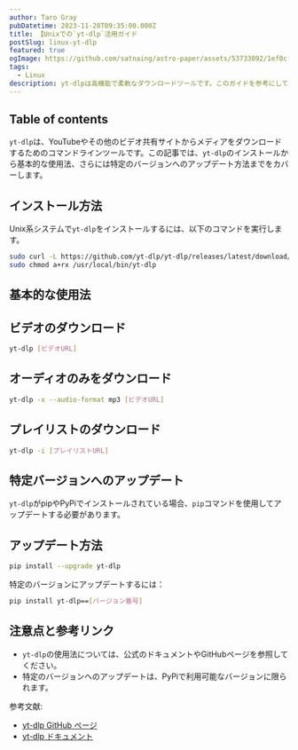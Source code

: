 ```yaml
---
author: Taro Gray
pubDatetime: 2023-11-28T09:35:00.000Z
title: 【Unixでの`yt-dlp`活用ガイド
postSlug: linux-yt-dlp
featured: true
ogImage: https://github.com/satnaing/astro-paper/assets/53733092/1ef0cf03-8137-4d67-ac81-84a032119e3a
tags:
  - Linux
description: yt-dlpは高機能で柔軟なダウンロードツールです。このガイドを参考にして、Unix環境で`yt-dlp`を最大限に活用しましょう。
---
```


## Table of contents

`yt-dlp`は、YouTubeやその他のビデオ共有サイトからメディアをダウンロードするためのコマンドラインツールです。この記事では、`yt-dlp`のインストールから基本的な使用法、さらには特定のバージョンへのアップデート方法までをカバーします。

## インストール方法

Unix系システムで`yt-dlp`をインストールするには、以下のコマンドを実行します。

```bash
sudo curl -L https://github.com/yt-dlp/yt-dlp/releases/latest/download/yt-dlp -o /usr/local/bin/yt-dlp
sudo chmod a+rx /usr/local/bin/yt-dlp
```

## 基本的な使用法

## ビデオのダウンロード

```bash
yt-dlp [ビデオURL]
```

## オーディオのみをダウンロード

```bash
yt-dlp -x --audio-format mp3 [ビデオURL]
```

## プレイリストのダウンロード

```bash
yt-dlp -i [プレイリストURL]
```

## 特定バージョンへのアップデート

`yt-dlp`がpipやPyPiでインストールされている場合、`pip`コマンドを使用してアップデートする必要があります。

## アップデート方法

```bash
pip install --upgrade yt-dlp
```

特定のバージョンにアップデートするには：

```bash
pip install yt-dlp==[バージョン番号]
```

## 注意点と参考リンク

- `yt-dlp`の使用法については、公式のドキュメントやGitHubページを参照してください。
- 特定のバージョンへのアップデートは、PyPiで利用可能なバージョンに限られます。

参考文献:

- [yt-dlp GitHub ページ](https://github.com/yt-dlp/yt-dlp)
- [yt-dlp ドキュメント](https://github.com/yt-dlp/yt-dlp#readme)
